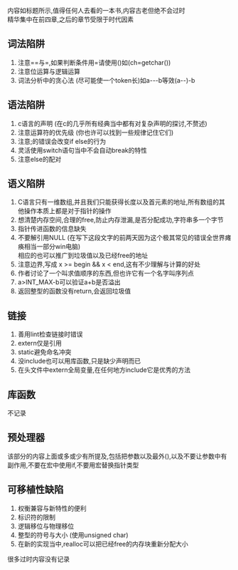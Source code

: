 内容如标题所示,值得任何人去看的一本书,内容古老但绝不会过时  
精华集中在前四章,之后的章节受限于时代因素  

## 词法陷阱
1. 注意==与=,如果判断条件用=请使用()如(ch=getchar())
2. 注意位运算与逻辑运算
3. 词法分析中的贪心法 (尽可能使一个token长)如a---b等效(a--)-b

## 语法陷阱
1. c语言的声明 (在c的几乎所有经典当中都有对复杂声明的探讨,不赘述)
2. 注意运算符的优先级 (你也许可以找到一些规律记住它们)
3. 注意;的错误会改变if else的行为
4. 灵活使用switch语句当中不会自动break的特性
5. 注意else的配对

## 语义陷阱
1. C语言只有一维数组,并且我们只能获得长度以及首元素的地址,所有数组的其他操作本质上都是对于指针的操作
2. 想清楚内存空间,合理的free,防止内存泄漏,是否分配成功,字符串多一个字节
3. 指针传进函数的信息缺失
4. 不要解引用NULL (在写下这段文字的前两天因为这个极其常见的错误全世界瘫痪相当一部分win电脑)  
相应的也可以推广到垃圾值以及已经free的地址
5. 注意边界,写成 x >= begin && x < end,这有不少理解与计算的好处
6. 作者讨论了一个叫求值顺序的东西,但也许它有一个名字叫序列点
7. a>INT_MAX-b可以验证a+b是否溢出
8. 返回整型的函数没有return,会返回垃圾值

## 链接
1. 善用lint检查链接时错误
2. extern仅是引用
3. static避免命名冲突
4. 没include也可以用库函数,只是缺少声明而已
5. 在头文件中extern全局变量,在任何地方include它是优秀的方法

## 库函数
不记录

## 预处理器
该部分的内容上面或多或少有所提及,包括把参数以及最外(),以及不要让参数中有副作用,不要在宏中使用if,不要用宏替换指针类型

## 可移植性缺陷

1. 权衡兼容与新特性的便利
2. 标识符的限制
3. 逻辑移位与物理移位
4. 整型的符号与大小 (使用unsigned char)
5. 在新的实现当中,realloc可以把已经free的内存块重新分配大小

很多过时内容没有记录
